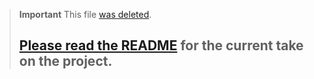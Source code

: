 > **Important**
> This file [was deleted](https://github.com/osmberlin/mapillary-missing-streets/commit/78e860541b53a302ec0824b37ad8533c93b0a181#diff-7692b7b4892a80a5e097e68103e64270003da2a0346d1a7b61fe4f082d81a7ff).
>
> ## [Please read the README](./README.md) for the current take on the project.

